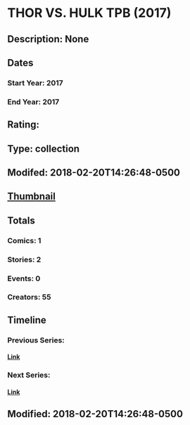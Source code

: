 # THOR VS. HULK TPB (2017)
## Description: None
## Dates
### Start Year: 2017
### End Year: 2017
## Rating: 
## Type: collection
## Modifed: 2018-02-20T14:26:48-0500
## [Thumbnail](http://i.annihil.us/u/prod/marvel/i/mg/9/e0/5a8c766f164fb.jpg)
## Totals
### Comics: 1
### Stories: 2
### Events: 0
### Creators: 55
## Timeline
### Previous Series: 
#### [Link]()
### Next Series: 
#### [Link]()
## Modified: 2018-02-20T14:26:48-0500